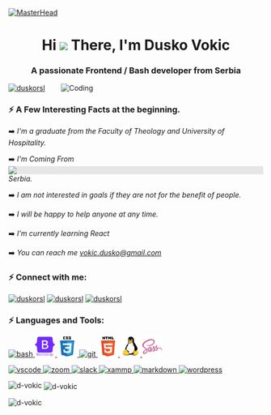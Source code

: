 [![MasterHead](https://mir-s3-cdn-cf.behance.net/project_modules/fs/54b6c068097599.5b50bca476b9b.gif)](https://duskovokic.com/)
<h1 align="center">Hi <img src="https://github.com/TheDudeThatCode/TheDudeThatCode/blob/master/Assets/Hi.gif" width="35" /> There, I'm Dusko Vokic</h1>
<h3 align="center">A passionate Frontend / Bash developer from Serbia</h3>
<img align="right" alt="Coding" width="400" src="https://cdn.dribbble.com/users/1162077/screenshots/3848914/programmer.gif">

<p align="left"> <a href="https://twitter.com/duskorsl" target="blank"><img src="https://img.shields.io/twitter/follow/duskorsl?logo=twitter&style=for-the-badge" alt="duskorsl" /></a> </p>


  <h3 align="left">⚡ A Few Interesting Facts at the beginning.</h3>
  
:arrow_right: *I'm a graduate from the Faculty of Theology and University of Hospitality.*


:arrow_right: *I'm Coming From  <img style="display: block;-webkit-user-select: none;margin: auto;background-color: hsl(0, 0%, 90%);transition: background-color 300ms;" src="https://upload.wikimedia.org/wikipedia/commons/thumb/f/ff/Flag_of_Serbia.svg/32px-Flag_of_Serbia.svg.png"> 
 Serbia.*


:arrow_right: *I am not interested in goals if they are not for the benefit of people.*


:arrow_right: *I will be happy to help anyone at any time.*


:arrow_right: *I’m currently learning React*


:arrow_right: *You can reach me vokic.dusko@gmail.com*


<h3 align="left">⚡ Connect with me:</h3>
<p align="left">
<a href="https://twitter.com/duskorsl" target="blank"><img align="center" src="https://raw.githubusercontent.com/rahuldkjain/github-profile-readme-generator/master/src/images/icons/Social/twitter.svg" alt="duskorsl" height="30" width="40" /></a>
<a href="https://fb.com/duskorsl" target="blank"><img align="center" src="https://raw.githubusercontent.com/rahuldkjain/github-profile-readme-generator/master/src/images/icons/Social/facebook.svg" alt="duskorsl" height="30" width="40" /></a>
<a href="https://instagram.com/duskorsl" target="blank"><img align="center" src="https://raw.githubusercontent.com/rahuldkjain/github-profile-readme-generator/master/src/images/icons/Social/instagram.svg" alt="duskorsl" height="30" width="40" /></a>
</p>

<h3 align="left">⚡ Languages and Tools:</h3>
<p align="left"> <a href="https://www.gnu.org/software/bash/" target="_blank" rel="noreferrer"> <img src="https://www.vectorlogo.zone/logos/gnu_bash/gnu_bash-icon.svg" alt="bash" width="40" height="40"/> </a> <a href="https://getbootstrap.com" target="_blank" rel="noreferrer"> <img src="https://raw.githubusercontent.com/devicons/devicon/master/icons/bootstrap/bootstrap-plain-wordmark.svg" alt="bootstrap" width="40" height="40"/> </a> <a href="https://www.w3schools.com/css/" target="_blank" rel="noreferrer"> <img src="https://raw.githubusercontent.com/devicons/devicon/master/icons/css3/css3-original-wordmark.svg" alt="css3" width="40" height="40"/> </a> <a href="https://git-scm.com/" target="_blank" rel="noreferrer"> <img src="https://www.vectorlogo.zone/logos/git-scm/git-scm-icon.svg" alt="git" width="40" height="40"/> </a> <a href="https://www.w3.org/html/" target="_blank" rel="noreferrer"> <img src="https://raw.githubusercontent.com/devicons/devicon/master/icons/html5/html5-original-wordmark.svg" alt="html5" width="40" height="40"/> </a> <a href="https://www.linux.org/" target="_blank" rel="noreferrer"> <img src="https://raw.githubusercontent.com/devicons/devicon/master/icons/linux/linux-original.svg" alt="linux" width="40" height="40"/> </a> <a href="https://sass-lang.com" target="_blank" rel="noreferrer"> <img src="https://raw.githubusercontent.com/devicons/devicon/master/icons/sass/sass-original.svg" alt="sass" width="40" height="40"/> 

</a> <a href=""> <img src="https://img.shields.io/badge/Visual_Studio-5C2D91?style=for-the-badge&logo=visual%20studio&logoColor=white " alt="vscode" width="120" height="40"/> </a> <a href=""> <img src="https://img.shields.io/badge/Zoom-2D8CFF?style=for-the-badge&logo=zoom&logoColor=white" alt="zoom" width="120" height="40"/> </a> <a href=""> <img src="https://img.shields.io/badge/Slack-4A154B?style=for-the-badge&logo=slack&logoColor=white" alt="slack" width="120" height="40"/> </a> <a href=""> <img src="https://img.shields.io/badge/Xampp-F37623?style=for-the-badge&logo=xampp&logoColor=white" alt="xammp" width="120" height="40"/> </a> <a href=""> <img src="https://img.shields.io/badge/Markdown-000000?style=for-the-badge&logo=markdown&logoColor=white" alt="markdown" width="120" height="40"/> </a> <a href=""> <img src="https://img.shields.io/badge/Wordpress-21759B?style=for-the-badge&logo=wordpress&logoColor=white" alt="wordpress" width="120" height="40"/> </a> </p>




<p><img align="left" src="https://github-readme-stats.vercel.app/api/top-langs?username=d-vokic&show_icons=true&locale=en&layout=compact" alt="d-vokic" /></p>

<p>&nbsp;<img align="center" src="https://github-readme-stats.vercel.app/api?username=d-vokic&show_icons=true&locale=en" alt="d-vokic" /></p>

<p><img align="center" src="https://github-readme-streak-stats.herokuapp.com/?user=d-vokic&" alt="d-vokic" /></p>
